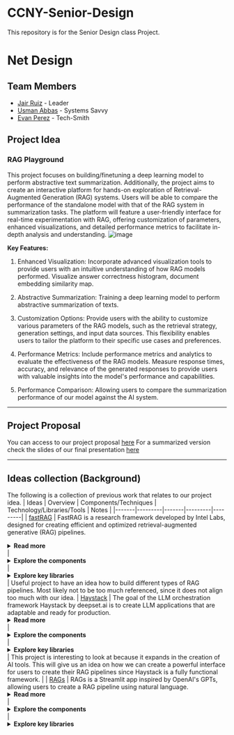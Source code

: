 # CCNY-Senior-Design
This repository is for the Senior Design class Project. 

# Net Design 
## Team Members
- [Jair Ruiz](https://github.com/JNikolo) - Leader
- [Usman Abbas](https://github.com/uscod) - Systems Savvy
- [Evan Perez](https://github.com/evanperez444) - Tech-Smith
## Project Idea
### RAG Playground
This project focuses on building/finetuning a deep learning model to perform abstractive text summarization. Additionally, the project aims to create an interactive platform for hands-on exploration of Retrieval-Augmented Generation (RAG) systems. Users will be able to compare the performance of the standalone model with that of the RAG system in summarization tasks. The platform will feature a user-friendly interface for real-time experimentation with RAG, offering customization of parameters, enhanced visualizations, and detailed performance metrics to facilitate in-depth analysis and understanding.
![image](https://github.com/JNikolo/CCNY-Senior-Design/assets/125705821/1317dfdc-abab-4a48-9fb4-9f3a0a7f8dfc)



**Key Features:**
1. Enhanced Visualization: Incorporate advanced visualization tools to provide users with an intuitive understanding of how RAG models performed. Visualize answer correctness histogram, document embedding similarity map.

2. Abstractive Summarization: Training a deep learning model to perform abstractive summarization of texts.

3. Customization Options: Provide users with the ability to customize various parameters of the RAG models, such as the retrieval strategy, generation settings, and input data sources. This flexibility enables users to tailor the platform to their specific use cases and preferences.

4. Performance Metrics: Include performance metrics and analytics to evaluate the effectiveness of the RAG models. Measure response times, accuracy, and relevance of the generated responses to provide users with valuable insights into the model's performance and capabilities.

5. Performance Comparison: Allowing users to compare the summarization performance of our model against the AI system.
     
---
## Project Proposal

You can access to our project proposal [here](SD_Propject_Proposal.pdf)
For a summarized version check the slides of our final presentation [here](SD_Final_presentation.pdf)

---
## Ideas collection (Background)
The following is a collection of previous work that relates to our project idea.
| Ideas | Overview | Components/Techniques | Technology/Libraries/Tools | Notes |
|-------|---------|-------|---------|---------|
| [fastRAG](https://github.com/IntelLabs/fastRAG) | FastRAG is a research framework developed by Intel Labs, designed for creating efficient and optimized retrieval-augmented generative (RAG) pipelines. <details><summary>**Read more**</summary>It includes LLM backends like Intel Gaudi Accelerators, ONNX Runtime, and Llama-CPP for running RAG pipelines efficiently, along with RAG-efficient components like Colbert for token-based late interaction, Fusion-in-Decoder (FiD) for generative multi-document encoding and decoding, and REPLUG for improved multi-document decoding.</details> | <details><summary>**Explore the components**</summary> <ul> <li><details><summary><b>REPLUG (Retrieve and Plug):</b></summary><ul><li>Retrieval-augmented LM method.</li><li>Documents are retrieved and plugged into the input using ensembling.</li><li>Works with any LM without fine-tuning.</li><li>Enables processing a larger number of retrieved documents without limiting to the LM context window.</li></ul> </details></li><li><details><summary><b>ColBERT v2 with PLAID Engine:</b></summary><ul><li>Dense retriever encoding documents into representative vectors.</li><li>ColBERT v2 reduces index size using vector quantization.</li><li>PLAID Engine improves latency times for ColBERT-based indexes.</li></ul></details></li><li><details><summary><b>PLAID Requirements:</b></summary><ul><li>Specifies GPU requirements for PLAID Engine usage.</li></ul></details></li><li><details><summary><b>fastRAG running LLMs with Habana Gaudi (DL1) and Gaudi 2:</b></summary><ul><li>Support for running LLMs on Intel Habana Gaudi accelerators.</li><li>Instructions for configuring the invocation layer of PromptModel for Gaudi backend.</li></ul></details></li><li><details><summary><b>fastRAG running LLMs with ONNX-runtime:</b></summary><ul><li>Method for running quantized LLMs efficiently on CPUs using ONNX-runtime.</li><li>Includes instructions for quantizing the model and loading the quantized model.</li></ul></details></li><li><details><summary><b>fastRAG Running RAG Pipelines with LLMs on a Llama CPP backend:</b></summary><ul><li>Method for running LLMs effectively on CPUs using llama-cpp.</li><li>Installation instructions and loading the model using LlamaCPPInvocationLayer.</li></ul></li><li><details><summary><b>Optimized Embedding Models:</b></summary><ul><li>Introduces quantized int8 models for bi-encoder rankers and retrievers.</li><li>Emphasizes low latency and high throughput.</li><li>Instructions for optimization and usage with the optimum-intel framework.</li></ul></details></li><li><details><summary><b>Fusion-In-Decoder (FiD):</b></summary><ul><li>Transformer-based generative model based on the T5 architecture.</li><li>Used for answering questions given relevant information.</li><li>Provides implementation as an invocation layer for LLMs and a training script for fine-tuning FiD models.</li></ul></li></ul></details> | <details> <summary>**Explore key libraries**</summary><ul><li>farm-haystack</li><li>transformers</li><li>datasets</li><li>evaluate</li><li>pandas</li><li>nltk</li><li>tqdm</li><li>numba</li><li>openpyxl</li><li>numpy</li><li>protobuf</li><li>ujson</li><li>accelerate</li><li>fastapi</li><li>uvicorn</li><li>Pillow</li><li>beir</li><li>kilt</li><li>streamlit</li><li>st-annotated-text</li><li>matplotlib</li><li>streamlit_chat</li><li>colbert-ai</li><li>faiss-gpu</li><li>faiss-cpu</li><li>qdrant-haystack</li><li>spacy</li><li>pyvis</li><li>networkx</li><li>opencv-python-headless</li><li>intel-extension-for-transformers</li><li>neural_compressor</li><li>pytrec_eval</li><li>torch</li><li>onnx</li><li>onnxruntime</li><li>onnxruntime-extensions</li><li>sentence-transformers</li><li>intel-extension-for-pytorch</li><li>optimum</li><li>llama-cpp-python</li><li>flake8</li></ul></details> | Useful project to have an idea how to build different types of RAG pipelines. Most likely not to be too much referenced, since it does not align too much with our idea.
| [Haystack](https://github.com/deepset-ai/haystack) | The goal of the LLM orchestration framework Haystack by deepset.ai is to create LLM applications that are adaptable and ready for production. <details><summary>**Read more**</summary>It facilitates the creation of pipelines for data interaction by joining different parts, such as file converters, vector databases, and models. It leverages textual data, including structured and unstructured documents, for retrieval and processing, making it perfect for RAG, question answering, semantic search, and chatbots. Although providing flexibility and extensive NLP capabilities, system complexity, data quality reliance, and the requirement for integration with current technologies may present implementation issues.</details> | <details><summary>**Explore the components**</summary><ul><li><details><summary>**Components**</summary><ul><li><b>Generators:</b> Responsible for generating text responses, divided into chat and non-chat types based on conversational contexts.</li><li><b>Retrievers:</b> Select documents matching user queries from Document Stores.</li></ul></details></li><li> <details><summary>**Document Stores**</summary>An object storing documents in Haystack, serving as an interface to a storage database. Various components can interact with it to read or write documents.</details></li><li> <details><summary>**Data Classes**</summary><ul><li><b>Document class:</b> Contains information carried through the pipeline, such as text, metadata, tables, or binary data.</li><li><b>Answer class:</b> Holds generated answers, originating queries, and metadata.</li></ul></details></li><li> <details><summary>**Pipelines**</summary>Customizable systems created by combining components, document stores, and integrations. Highly flexible, allowing various flows, standalone components, loops, and connections. Pipelines can be saved in convenient formats for reuse or sharing.</details></li><li> <details><summary>**Optimization**</summary> <ul><li><details><summary><strong>What is Model-Based Evaluation</strong></summary><p>Model-based evaluation in Haystack utilizes a language model to assess the results of a Pipeline, typically without requiring labels for outputs. It's commonly used with Retrieval-Augmented Generative (RAG) Pipelines but can be applied to any Pipeline. Haystack currently supports end-to-end model-based evaluation of complete RAG Pipelines.</p></details></li><li> <details><summary><strong>Using LLMs for Evaluation</strong></summary><p>A common strategy involves using Language Models (LLMs) like OpenAI's GPT models as evaluator models, often referred to as golden models. GPT-4 is frequently used for this purpose. This method offers flexibility in defining evaluation metrics, such as faithfulness and context relevance, through well-crafted prompts.</p></details> </li><li><details><summary><strong>Using Small Cross-Encoder Models</strong></summary><p>In addition to LLMs, small cross-encoder models can be used for evaluation, calculating semantic answer similarity, for example. These models are faster and cheaper but less flexible in terms of evaluation aspects compared to LLMs.</p></details></li><li> <details><summary><strong>Model-Based Evaluation Pipelines</strong></summary><p>Model-based evaluation in Haystack can be performed independently by creating and running an evaluation Pipeline, or by adding an evaluator component to the end of a RAG Pipeline. The latter approach allows both RAG Pipeline execution and evaluation in a single pipeline.run() call.</p></details></li><li> <details><summary><strong>Evaluation Framework Integrations</strong></summary><p>Haystack integrates with evaluation frameworks like DeepEval, UpTrain, and Ragas, providing Evaluator components for each framework: RagasEvaluator, DeepEvalEvaluator, and UpTrainEvaluator.</p></details></li></ul></details></ul> </details> | <details><summary>**Explore key libraries**</summary> <ul><li>Hatchling (build system)</li><li>Pandas</li><li>Haystack-bm25</li><li>Tqdm</li><li>Tenacity</li><li>Lazy-imports</li><li>Openai</li><li>Jinja2</li><li>Posthog</li><li>Pyyaml</li><li>More-itertools</li><li>Networkx</li><li>Typing_extensions</li><li>Boilerpy3</li><li>Requests</li><li>Numpy</li><li>Python-dateutil</li><li>Pre-commit</li><li>Mypy</li><li>Pytest</li><li>Pytest-cov</li><li>Pytest-custom_exit_code</li><li>Pytest-asyncio</li><li>Pytest-rerunfailures</li><li>Responses</li><li>Tox</li><li>Coverage</li><li>Python-multipart</li><li>Psutil</li><li>Pylint</li><li>Ruff</li><li>Toml</li><li>Reno</li><li>Dulwich</li><li>Black</li><li>Transformers</li><li>Huggingface_hub</li><li>Spacy</li><li>Spacy-curated-transformers</li><li>En-core-web-trf</li><li>Pypdf</li><li>Markdown-it-py</li><li>Mdit_plain</li><li>Tika</li><li>Azure-ai-formrecognizer</li><li>Langdetect</li><li>Sentence-transformers</li><li>Openai-whisper</li><li>Chroma-haystack</li><li>Jsonref</li><li>Openapi3</li><li>Jsonschema</li><li>Opentelemetry-sdk</li><li>Ddtrace</li><li>Structlog</li><li>Isort</li><li>Pyproject-parser</li><li>Haystack-pydoc-tools</li></ul></details>| This project is interesting to look at because it expands in the creation of AI tools. This will give us an idea on how we can create a powerful interface for users to create their RAG pipelines since Haystack is a fully functional framework. |
| [RAGs](https://github.com/run-llama/rags) | RAGs is a Streamlit app inspired by OpenAI's GPTs, allowing users to create a RAG pipeline using natural language. <details><summary>**Read more**</summary>Users can describe their task and specify parameters such as the number of documents to retrieve. The app provides a config view where users can adjust parameters like top-k and summarization. Finally, users can query the RAG agent with their questions over the specified data source.</details> | <details><summary>**Explore the components**</summary> <ul><li><details><summary>Home Page</summary>This is the section where you build a RAG pipeline by instructing the "builder agent". Typically to setup a RAG pipeline you need the following components:<ul><li>Describe the dataset. Currently they support either a single local file or a web page</li><li>Describe the task. Concretely this description will be used to initialize the "system prompt" of the LLM powering the RAG pipeline.</li><li>Define the typical parameters for a RAG setup. See the below section for the list of parameters.</li></ul></details></li><li><details><summary>RAG Config</summary><ul><li>This section contains the RAG parameters, generated by the "builder agent" in the previous section. In this section, you have a UI showcasing the generated parameters and have full freedom to manually edit/change them as necessary.</li><li>Currently the set of parameters is as follows:</li><ul><li>System Prompt</li><li>Include Summarization: whether to also add a summarization tool (instead of only doing top-k retrieval.)</li><li>Top-K</li><li>Chunk Size</li><li>Embed Model</li><li>LLM</li></ul><li>If you manually change parameters, you can press the "Update Agent" button in order to update the agent.</li><li>If you don't see the `Update Agent` button, that's because you haven't created the agent yet. Please go to the previous "Home" page and complete the setup process.</li><li>We can always add more parameters to make this more "advanced" 🛠️, but thought this would be a good place to start.</li></ul></details></li><li><details><summary>Generated RAG Agent</summary><ul><li>Once your RAG agent is created, you have access to this page.</li><li>This is a standard chatbot interface where you can query the RAG agent and it will answer questions over your data.</li><li>It will be able to pick the right RAG tools (either top-k vector search or optionally summarization) in order to fulfill the query.</li></ul></details></li><li><details><summary>Supported LLMs and Embeddings</summary><ul><li><details><summary>Builder Agent</summary><ul><li>By default, the builder agent uses OpenAI, specified in the <code>core/builder_config.py</code> file.</li><li>Customization to any desired LLM is possible, with an example provided for Anthropic.</li><li>Note: GPT-4 variants are recommended for reliable results in agent construction.</li></ul></details></li><li><details><summary>Generated RAG Agent</summary><ul><li>Configuration can be set through natural language or manually for both the embedding model and LLM.</li><li>LLMs supported:<ul><li>OpenAI: ID format is "openai:<model_name>", e.g., "openai:gpt-4-1106-preview".</li><li>Anthropic: ID format is "anthropic:<model_name>", e.g., "anthropic:claude-2".</li><li>Replicate: ID format is "replicate:<model_name>".</li><li>HuggingFace: ID format is "local:<model_name>", e.g., "local:BAAI/bge-small-en".</li></ul></li><li>Embeddings: Supports text-embedding-ada-002 by default, also supports Hugging Face models. Hugging Face models can be used by prefixing "local", e.g., "local:BAAI/bge-small-en".</li></ul></li></ul></details></li></ul></details> | <details><summary>**Explore key libraries**</summary><ul><li>streamlit</li><li>streamlit-pills</li><li>llama-index</li><li>llama-hub</li><li>langchain</li><li>pypdf</li><li>clip</li><li>typing-inspect</li><li>typing_extensions</li><li>types-requests</li><li>black</li><li>isort</li><li>pytest-asyncio</li><li>ruff</li><li>mypy</li><li>referencing</li><li>jsonschema-specifications</li><li>poetry</li><li>poetry-core</li></ul> | This project is very interesting since it gives us an idea on how we could implement the creation of RAG pipelines using natural language, which is very cool. This can lead into a very robust project for the creation of RAG pipelines since we can reach to people with no-code abilities.|
| [RAGArch](https://github.com/AI-ANK/RAGArch) | RAGArch is a streamlit application that allows users to test and compare RAG pipelines by giving them the option to choose different parameters such as the LLM, embeddings, and vector store. | <details><summary>**Explore the components**</summary>The application not only allows users to play with different settings with their own documents in real time, but also provides the option to export the Python code that corresponds to the pipeline the users configures so that they can put it into another project. The demo utilizes streamlit and LlamaindexThe LLM's that are included in this demo are Gemini Pro, Cohere, GPT 3.5, and GPT 4. The embeddings included are: <ul><li>"BAAI/bge-small-en-v1.5"</li><li>"WhereIsAI/UAE-Large-V1"</li><li>"BAAI/bge-large-en-v1.5"</li><li>"khoa-klaytn/bge-small-en-v1.5-angle"</li><li>"BAAI/bge-base-en-v1.5"</li><li>"llmrails/ember-v1"</li><li>"jamesgpt1/sf_model_e5"</li><li>"thenlper/gte-large"</li><li>"infgrad/stella-base-en-v2"</li><li>"thenlper/gte-base"</li></lu> Finally for Vectors Stores there is Simple, Pinecone, and Qdrant</details> | <details><summary>**Explore key libraries**</summary><ul><li>google-generativeai</li><li>llama-index</li><li>openai</li><li>cohere</li><li>sentence_transformers</li><li>pypdf</li><li>transformers</li><li>tree_sitter</li><li>tree_sitter_languages</li><li>chromadb</li><li>qdrant-client</li><li>pinecone-client</li></ul></details> | This project aligns with the idea of creating the RAG pipelines using an interface where users don't need to code. This is useful to give us an idea what we should include and how we can do it. |

## Datasets
The following is a collection of datasets that can be used to perform summarization tasks.
| Datasets | Overview | Size | Structure | Domain | To be used | Notes | 
|-----------------|-----------------|-----------------|-----------------|-----------------|-----------------|-----------------|
| [WikiHow-Dataset](https://github.com/mahnazkoupaee/WikiHow-Dataset/tree/master) | This is a large-scale summarization dataset consisting of diverse articles form WikiHow knowledge base. | +200K pairs of articles and summaries | The dataset is presented in a .csv file format and the columns are Title, Headline, and Text. <details><summary>**Read more**</summary><ul><li><b>Title:</b> The title of the article as it appears on the WikiHow knowledge base</li><li><b>Headline:</b> The concatenation of all the bold lines (the summary sentences) of all the paragraphs to serve as the reference summary</li><li><b>Text:</b> The concatenation of all paragraphs (except the bold lines) to generate the article to be summarized</li></ul></details> | Knowledge Base | ✅ | The dataset needs to be processed using the script provided in the source repo. It will download all the summaries and articles for each of the titles. |
| [Scientific Papers Dataset](https://huggingface.co/datasets/armanc/scientific_papers)  | This large dataset contains two sets of long and structured documents. The datasets are obtained from ArXiv and PubMed OpenAccess repositories. | The ArXiv and PubMed datasets have +200K and +100k rows respectively. <details><summary>**Read more**</summary><ul><li><b>arXiv:</b><ul><li><b>Train:</b> 203,037</li><li><b>Validation:</b> 6,436</li><li><b>Test:</b> 6,440</li></ul></li><li><b>PubMed:</b><ul><li><b>Train:</b> 119,924</li><li><b>Validation:</b> 6,633</li><li><b>Test:</b> 6,658</li></ul></li></ul> | Both datasets have the columns: article, abstract, section_names; all the features are string.<details><summary>**Read more**</summary><ul><li><b>Article:</b> The body of the document, paragraphs separated by "/n".</li><li><b>Abstract:</b> The abstract of the document, paragraphs separated by "/n".</li><li><b>Section Names:</b> Titles of sections, separated by "/n".</li></ul></details> | Academic Paper | ✅ | In these datasets, the abstract is used as the summary. | 
| [CNN/Daily Mail Dataset](https://www.kaggle.com/datasets/gowrishankarp/newspaper-text-summarization-cnn-dailymail) | The CNN / DailyMail Dataset is an English-language dataset containing just over 300k unique news articles as written by journalists at CNN and the Daily Mail. | This dataset contains +300k rows. <details><summary>**Read more**</summary><ul><li><b>Dataset Split:</b><ul><li><b>Train:</b> 287,113 instances</li><li><b>Validation:</b> 13,368 instances</li><li><b>Test:</b> 11,490 instances</li></ul></li></ul></details> | The dataset contains the columns: id, article and highlights. All of them are strings.<details><summary>**Read more**</summary><ul><li><b>ID:</b> A string containing the hexadecimal formatted SHA1 hash of the URL where the story was retrieved from</li><li><b>Article:</b> A string containing the body of the news article</li><li><b>Highlights:</b> A string containing the highlight of the article as written by the article author</li></ul></details> | News | ✅ | In the dataset, the highlights field is used as the summary of the text to perform evaluation. |

## Techniques/methods
The following is a collection of techniques for text summarization and to create the RAG systems.
### Text Summarization
| Technique | Overview | Key Features | Pros/Cons | Use-cases | when is needed? | Notes |
|-----------|----------|--------------|-----------|-----------|------------|-------|
| [Graph-enhanced Multi-Document Summarization (MDS)](https://aclanthology.org/2021.naacl-main.380.pdf) | An efficient graph-enhanced approach to multi-document summarization using an encoder-decoder Transformer model. | <details><summary>**Explore key features**</summary><ul><li>Incorporates an efficient encoding mechanism that avoids quadratic memory growth.</li> <li>Utilizes graph representations derived from multi-document clusters.</li> <li>Pre-trained on very large text data.</li></ul></details>|<details><summary>**Explore pros/cons**</summary> Pros: Scales to large input documents, improves summary abstraction, and is more informative and factually consistent. Cons: Requires additional processing for graph representations. </details>| <details><summary>**Explore use**</summary><ul><li>Summarizing news clusters.</li><li>Any task involving summarization of large multi-document datasets.</li></ul></details> | When dealing with large multi-document clusters and when factual consistency and informativeness are critical. | The approach leads to significant improvements on the Multi-News dataset and shows transfer improvements on the DUC-2004 dataset. Provides a 1.8 ROUGE score improvement over previous work. |
| [Query-Focused Text Summarization (QFTS)](https://direct.mit.edu/coli/article/48/2/279/109901/Domain-Adaptation-with-Pre-trained-Transformers) | Generates summaries of text documents based on a given query using transformer models. | <details><summary>**Explore key features**</summary> <ul><li>Utilizes pre-trained transformer models.</li> <li>Applies domain adaptation techniques including transfer learning, weakly supervised learning, and distant supervision.</li></ul></details> |<details><summary>**Explore pros/cons**</summary> Pros: Effective in generating abstractive summaries, sets new state-of-the-art results, versatile across single and multi-document scenarios. Cons: Lack of large labeled data for training, complexity in implementing domain adaptation techniques. </details> |<details><summary>**Explore use**</summary> <ul><li>Query-focused summarization for both single and multi-document scenarios.</li> <li>Tasks requiring summaries tailored to specific queries.</li> </ul></details> | When the goal is to generate summaries relevant to specific queries, especially in domains with limited labeled data. | Extensive experiments on six datasets demonstrate the effectiveness of the approach, achieving new state-of-the-art results across various evaluation metrics. |
| [Hierarchical Propagation Layer for Transformer Models](https://aclanthology.org/2021.eacl-main.154.pdf) | A novel layer designed to enhance transformer-based architectures for reasoning with long documents. | <details><summary>**Explore key features**</summary><ul><li>Divides input into multiple blocks.</li><li>Independently processes each block with scaled dot-attentions.</li><li>Combines information between successive layers.</li></ul></details> | <details><summary>**Explore pros/cons**</summary> Pros:<ul><li>Effective for long document summarization.</li><li>Achieves state-of-the-art results.</li></ul> Cons:<ul><li>Complexity in implementation.</li><li>Potentially higher computational resources needed.</li></ul> </details> | <details><summary> **Explore use** </summary><ul><li>Extractive summarization of long scientific papers.</li><li>Extractive summarization of long news articles.</li></ul></details> | When dealing with tasks that require understanding and summarizing long documents, especially in research and media domains. | This technique provides a hierarchical approach that improves over standard transformers, particularly useful for tasks requiring processing of extensive text. Validated on three corpora, demonstrating superior performance for long documents and competitive results for shorter ones. |
| [Hierarchical Latent Structure for Transformer Models](https://arxiv.org/pdf/2203.07586) | A framework designed to improve text summarization by addressing long-range dependencies and efficiency issues in transformer models. | <details><summary>**Explore key features**</summary><ul><li>Assumes a hierarchical latent structure in documents.</li><li>Top-level captures long-range dependencies at a coarser time scale.</li><li>Bottom token level preserves details.</li><li>Combines bottom-up and top-down inference.</li><li>Efficient local self-attention for bottom-up pass.</li><li>Top-down correction for capturing long-range dependencies.</li></ul></details> | <details><summary>**Explore pros/cons**</summary> <b>Pros:</b><ul><li>Improved performance on long document summarization.</li><li>Competitive performance on short documents with higher memory and compute efficiency.</li><li>Can summarize entire books with significantly fewer parameters and training data.</li></ul> <b>Cons:</b><ul><li>Potential complexity in implementing hierarchical structure and inference passes.</li></ul> </details> | <details><summary>**Explore use**</summary><ul><li>Summarization of narrative documents.</li><li>Summarization of conversational documents.</li><li>Summarization of scientific documents.</li><li>Summarization of news articles.</li><li>Summarization of entire books.</li></ul></details> | When high efficiency and ability to capture long-range dependencies are crucial, especially for diverse and extensive text summarization tasks. | Demonstrates state-of-the-art performance on long documents and competitive results on short documents, using significantly fewer parameters and training data compared to GPT-3-based models. Applicable to a wide range of document types. |
| [Topic Assistant (TA) for Transformer Models](https://aclanthology.org/2020.emnlp-main.35.pdf) | A plug-and-play module designed to integrate topic models with Transformer-based models to improve abstractive document summarization. | <details><summary>**Explore key features**</summary><ul><li>Rearranges and explores semantics learned by a topic model.</li><li>Compatible with various Transformer-based models.</li><li>Does not alter the original Transformer structure.</li><li>Introduces a small number of extra parameters.</li></ul></details> | <details><summary>**Explore pros/cons**</summary> <b>Pros:</b><ul><li>Enhances document understanding and summary generation.</li><li>Easy to fine-tune with pre-trained models.</li><li>Minimal additional parameters required.</li></ul> <b>Cons:</b><ul><li>Effectiveness may vary depending on the specific Transformer model and task.</li></ul> </details> | <details><summary>**Explore use**</summary><ul><li>Abstractive summarization of diverse document types.</li><li>Applications in any domain requiring enhanced summarization capabilities.</li></ul></details> | When there is a need to boost the performance of Transformer-based summarizers with better document semantics understanding. | Experimental results show improved performance on several datasets, indicating the general applicability and effectiveness of TA in enhancing Transformer-based summarization models. |
| [Socratic Pretraining](https://arxiv.org/pdf/2212.10449) | A question-driven, unsupervised pretraining objective designed to improve controllability in summarization tasks. | <details><summary>**Explore key features**</summary><ul><li>Trains models to generate and answer questions relevant to the context.</li><li>Enhances adherence to user queries and identification of relevant content.</li><li>Relies only on unlabeled documents and a question generation system.</li></ul></details> | <details><summary>**Explore pros/cons**</summary> <b>Pros:</b><ul><li>Reduces the need for labeled data by half.</li><li>More faithful to user-provided queries.</li><li>Achieves state-of-the-art performance.</li></ul> <b>Cons:</b><ul><li>Effectiveness may depend on the quality of the question generation system.</li></ul> </details> | <details><summary>**Explore use**</summary><ul><li>Controllable summarization of long documents.</li><li>Domains such as short stories and dialogue.</li></ul></details> | When labeled data is scarce and there is a need for high controllability in summarization. | Demonstrated to outperform pre-finetuning approaches that use additional supervised data. Validated through extensive experimentation on multiple control strategies, showing state-of-the-art performance on QMSum and SQuALITY. |
| [Hybrid Pointer-Generator Network with Coverage](https://arxiv.org/pdf/1704.04368) | A novel architecture for abstractive text summarization that addresses inaccuracies and repetition in neural sequence-to-sequence models. | <details><summary>**Explore key features**</summary><ul><li>Combines standard sequence-to-sequence attentional model with two orthogonal augmentations.</li><li>Pointer-generator network allows copying words from the source text and generating novel words.</li><li>Coverage mechanism tracks summarized content to discourage repetition.</li></ul></details> | <details><summary>**Explore pros/cons**</summary> <b>Pros:</b><ul><li>Improves accuracy of factual details.</li><li>Reduces repetition in summaries.</li><li>Outperforms current state-of-the-art models.</li></ul> <b>Cons:</b><ul><li>Potential complexity in implementation.</li></ul> </details> | <details><summary>**Explore use**</summary><ul><li>Abstractive summarization tasks, particularly in news summarization (e.g., CNN / Daily Mail).</li></ul></details> | When accuracy and non-repetition are critical in abstractive summarization. | Demonstrated to achieve state-of-the-art performance, outperforming previous models by at least 2 ROUGE points on the CNN / Daily Mail summarization task. |
| [Hybrid Extractive-Abstractive Model with BERT and Reinforcement Learning](https://www.mdpi.com/2076-3417/9/21/4701) | A hybrid model combining extractive and abstractive summarization using BERT word embeddings and reinforcement learning. | <details><summary>**Explore key features**</summary><ul><li>Converts human-written abstractive summaries to ground truth labels.</li><li>Uses BERT for text representation.</li><li>Pre-trains two sub-models: extraction and abstraction networks.</li><li>Bridges extraction and abstraction networks with reinforcement learning.</li></ul></details> | <details><summary>**Explore pros/cons**</summary> <b>Pros:</b><ul><li>Combines strengths of both extractive and abstractive summarization.</li><li>Improves accuracy significantly.</li><li>Uses advanced techniques like BERT and reinforcement learning.</li></ul> <b>Cons:</b><ul><li>Potentially high computational complexity.</li></ul> </details> | <details><summary>**Explore use**</summary><ul><li>Automatic text summarization in various fields.</li><li>Particularly useful for datasets like CNN/Daily Mail.</li></ul></details> | When high accuracy in summarization is crucial, and there is access to computational resources for implementing complex models. | Extensively tested on the CNN/Daily Mail dataset, showing improved accuracy as measured by ROUGE metrics. Demonstrates the effectiveness of combining extractive and abstractive methods with reinforcement learning. |
| [Generative Model with Convolutional Seq2Seq Architecture](https://www.mdpi.com/2076-3417/9/8/1665) | A generative model for abstractive text summarization based on a convolutional seq2seq architecture. | <details><summary>**Explore key features**</summary><ul><li>Hierarchical CNN framework for efficiency.</li><li>Copying mechanism for handling rare or unseen words.</li><li>Hierarchical attention mechanism for modeling keywords and key sentences.</li></ul></details> | <details><summary>**Explore pros/cons**</summary> <b>Pros:</b><ul><li>More efficient than conventional RNN seq2seq models.</li><li>Effectively handles rare or unseen words.</li><li>Outperforms state-of-the-art models significantly.</li></ul> <b>Cons:</b><ul><li>May have complexity in incorporating hierarchical attention and copying mechanisms.</li></ul> </details> | <details><summary>**Explore use**</summary><ul><li>Abstractive summarization tasks.</li><li>Tested on datasets like GigaWord and DUC corpus.</li></ul></details> | When there is a need for efficient and accurate abstractive summarization. | Experiment results show the model consistently outperforms state-of-the-art alternatives on real-life datasets. Incorporates advanced mechanisms to enhance summarization quality. |
| [Attentional Encoder-Decoder RNNs for Abstractive Summarization](https://arxiv.org/pdf/1602.06023) | Models abstractive text summarization using Attentional Encoder-Decoder Recurrent Neural Networks, achieving state-of-the-art performance on different corpora. | <details><summary>**Explore key features**</summary><ul><li>Several novel models addressing critical summarization challenges.</li><li>Models key-words, hierarchy of sentence-to-word structure, and rare/unseen words.</li><li>Proposed dataset with multi-sentence summaries and performance benchmarks.</li></ul></details> | <details><summary>**Explore pros/cons**</summary> <b>Pros:</b><ul><li>Achieves state-of-the-art performance.</li><li>Addresses critical summarization challenges.</li><li>Establishes benchmarks for further research.</li></ul> <b>Cons:</b><ul><li>May require significant computational resources.</li><li>Potential complexity in implementing novel models.</li></ul> </details> | <details><summary>**Explore use**</summary><ul><li>Abstractive summarization tasks across different domains.</li><li>Research requiring performance benchmarks in abstractive summarization.</li></ul></details> | When seeking state-of-the-art performance and addressing critical challenges in abstractive text summarization. | Proposed models contribute to further improvement in summarization performance and establish benchmarks for future research. |
| [Topic-Enhanced ConvS2S Model with Self-Critical Sequence Training](https://arxiv.org/pdf/1805.03616) | A deep learning approach for automatic summarization tasks, integrating topic information into the Convolutional Sequence-to-Sequence (ConvS2S) model and utilizing Self-Critical Sequence Training (SCST) for optimization. | <details><summary>**Explore key features**</summary><ul><li>Incorporates topic information into the ConvS2S model.</li><li>Uses SCST for optimization, improving coherence, diversity, and informativeness of generated summaries.</li><li>Biased probability generation mechanism improves summary quality.</li></ul></details> | <details><summary>**Explore pros/cons**</summary> <b>Pros:</b><ul><li>Improves coherence, diversity, and informativeness of summaries.</li><li>Avoids exposure bias during inference.</li><li>Demonstrates superiority over state-of-the-art methods in abstractive summarization.</li></ul> <b>Cons:</b><ul><li>May require significant computational resources for training.</li><li>Complexity in implementing SCST and biased probability generation mechanism.</li></ul> </details> | <details><summary>**Explore use**</summary><ul><li>Abstractive summarization tasks across various datasets.</li></ul></details> | When aiming to enhance summary quality through topic integration and optimization with SCST. | Empirical results show the superiority of the proposed method over state-of-the-art approaches in abstractive summarization, validated on multiple datasets including Gigaword, DUC-2004, and LCSTS. |


### RAG system development
| Technique | Overview | Pros/Cons | Use-cases | Tools/Software | To be used | Notes |
|-----------------|-----------------|-----------------|-----------------|-----------------|-----------------|-------------|
|[Building an AI Chatbot with RAG, Langchain, and Streamlit](https://www.linkedin.com/pulse/building-ai-chatbot-rag-langchain-streamlit-sachin-samuel-n9tef/)| This technique presents a way to integrate a robust LLM framework like Langchain, and a friendly front-end framework like Streamlit to showcase RAG capabilities. | <details><summary>**Explore pros/cons**</summary> **Pros:** <ul><li>Integration of Robust Framework: The technique integrates Langchain, a robust Large Language Model (LLM) framework, providing powerful language processing capabilities.</li><li>User-Friendly Front-End: Streamlit, a friendly front-end framework, is used to create an intuitive and interactive interface for showcasing RAG capabilities.</li></ul> **Cons:** <ul><li>Technical Complexity: Implementing an AI chatbot with RAG, Langchain, and Streamlit may require a certain level of technical expertise, especially in setting up and configuring the components.</li><li>Resource Intensive: Running an AI chatbot with these frameworks may be resource-intensive, requiring sufficient computational resources and infrastructure.</li></ul> <ul></details> |<details><summary>**Explore use-cases**</summary> <li>Customer Service: The AI chatbot can be deployed for customer service applications, providing automated responses to customer inquiries and support requests.</li><li>Information Retrieval: Users can interact with the chatbot to retrieve information on various topics, leveraging the language processing capabilities of Langchain and the interactive interface of Streamlit.</li><li>Educational Tools: The chatbot can serve as an educational tool, assisting users with learning and understanding concepts in natural language processing and AI.</li></ul></details> | <ul><li>Streamlit</li><li>Langchain</li></ul> | ✅ | Optimum technique to showcase our project to the world. Streamlit is easy to use, and langchain a very powerful framework. |
| [Abstractive Long Text Summarization using Large Language Models](https://ijisae.org/index.php/IJISAE/article/view/4500/3160) | A novel approach for addressing the challenge of retaining context over extensive texts or multiple documents using Large Language Models (LLMs). The methodology focuses on improving summarization and question answering tasks by preventing LLM overload with unrelated, repetitive, or redundant data. | <details><summary>**Explore pros/cons**</summary> **Pros:** <ul><li>Enhances summarization and question answering by retaining relevant context.</li><li>Saves time and resources by avoiding processing of unrelated or redundant data.</li><li>Improves overall performance and efficiency of LLMs.</li></ul> **Cons:** <ul><li>Implementation complexity may vary based on LLM architecture and task requirements.</li></ul></details> | <details><summary>**Explore use-cases**</summary> - Large-scale document summarization. <br> - Question answering systems for extensive texts or multiple documents.</details> | - Large Language Models (LLMs). <br> - Summarization and Question Answering frameworks. | ✅ | The proposed approach aims to optimize LLMs for better context retention, leading to more effective summaries and answers, thus enhancing overall system performance and efficiency. |
| [Retrieval Augmented Generation (RAG)-based Summarization AI for EIC](https://arxiv.org/pdf/2403.15729) | A two-step approach involving a Retrieval Augmented Generation (RAG)-based Summarization AI for Electron Ion Collider (EIC) community. The AI-Agent condenses information and references relevant responses, offering substantial advantages for collaborators. | <details><summary>**Explore pros/cons**</summary> **Pros:** <ul><li>Condenses vast and complex information into concise summaries.</li><li>Effectively references relevant responses, enhancing collaboration.</li><li>Utilizes RAG assessments (RAGAs) scoring mechanisms for evaluation.</li></ul> **Cons:** <ul><li>Complexity in development and integration.</li><li>Potential challenges in ensuring accuracy and relevance of generated summaries.</li></ul></details> | <details><summary>**Explore use-cases**</summary> - Accessing and utilizing large-scale experiment information. <br> - Collaborative research in the Electron Ion Collider (EIC) community.</details> | - Large Language Models (LLMs). <br> - LangChain for workflow foundation. <br> - Web application for demonstration. | ✅ | Integrates retrieval augmented generation techniques with Large Language Models (LLMs) to summarize and reference relevant responses, facilitating access to complex experiment information and promoting collaborative research. |
| [Graph RAG Approach for Question Answering](https://arxiv.org/pdf/2404.16130) | A method combining retrieval-augmented generation (RAG) and query-focused summarization (QFS) for question answering over private text corpora. Utilizes large language models (LLMs) to build a graph-based text index and pre-generate community summaries for closely-related entities, leading to improved scalability and performance compared to traditional RAG and QFS methods. | <details><summary>**Explore pros/cons**</summary> **Pros:** <ul><li>Scales with the generality of user questions and the quantity of source text.</li><li>Improves comprehensiveness and diversity of generated answers.</li><li>Provides a solution for global sensemaking questions over large datasets.</li></ul> **Cons:** <ul><li>Complexity in implementation and integration.</li><li>Requires significant computational resources for large-scale text indexing.</li></ul></details> | <details><summary>**Explore use-cases**</summary> - Question answering over private text corpora. <br> - Sensemaking tasks over large datasets.</details> | - Large Language Models (LLMs). <br> - Python-based implementation forthcoming at [Graph RAG GitHub](https://github.com/GraphRAG). | ✅ | Combines RAG and QFS methods to improve question answering over private text corpora. Provides scalability and performance improvements over traditional approaches, demonstrated through substantial improvements in answer comprehensiveness and diversity. |


## More About Us
[Know about our team](https://docs.google.com/presentation/d/1SBlGVdz81NUZDpsXQ5xZXaC7oOi-OAkKURFXmy4CcT8/edit?usp=sharing)
